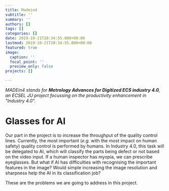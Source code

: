 ```yaml
---
title: Madein4
subtitle: ''
summary: ''
authors: []
tags: []
categories: []
date: 2019-10-21T20:34:55.000+00:00
lastmod: 2019-10-21T20:34:55.000+00:00
featured: true
image:
  caption: ''
  focal_point: ''
  preview_only: false
projects: []

---
```

_MADEin4 stands for **Metrology Advances for Digitized ECS industry 4.0**, an ECSEL JU project focussing on the productivity enhancement in "Industry 4.0"._

# Glasses for AI

Our part in the project is to increase the throughput of the quality control lines. Currently, the most important (_e.g._ with the most impact on human safety) quality control is performed by humans. In Industry 4.0, this task will be delegated to AI, which will classify the parts being defect or not based on the video input. If a human inspector has myopia, we can prescribe eyeglasses. But what if AI has difficulties with recognising the important features in the image? Would simple increasing the image resolution and sharpness help the  AI in its classification job?

These are the problems we are going to address in this project.